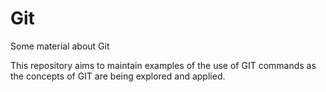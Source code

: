 # Git
Some material about Git

This repository aims to maintain examples of the use of GIT commands as the concepts of GIT are being explored and applied.

